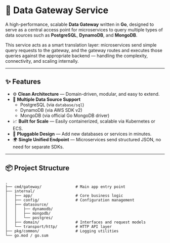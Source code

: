 # 🔗 Data Gateway Service

A high-performance, scalable **Data Gateway** written in **Go**, designed to serve as a central access point for microservices to query multiple types of data sources such as **PostgreSQL**, **DynamoDB**, and **MongoDB**.

This service acts as a smart translation layer: microservices send simple query requests to the gateway, and the gateway routes and executes those queries against the appropriate backend — handling the complexity, connectivity, and scaling internally.

---

## ✨ Features

- ⚙️ **Clean Architecture** — Domain-driven, modular, and easy to extend.
- 📡 **Multiple Data Source Support**
    - PostgreSQL (via `database/sql`)
    - DynamoDB (via AWS SDK v2)
    - MongoDB (via official Go MongoDB driver)
- 📈 **Built for Scale** — Easily containerized, scalable via Kubernetes or ECS.
- 🚀 **Pluggable Design** — Add new databases or services in minutes.
- 🌍 **Single Unified Endpoint** — Microservices send structured JSON, no need for separate SDKs.

---

## 📦 Project Structure

```text
.
├── cmd/gateway/               # Main app entry point
├── internal/
│   ├── app/                   # Core business logic
│   ├── config/                # Configuration management
│   ├── datasource/
│   │   ├── dynamodb/
│   │   ├── mongodb/
│   │   └── postgres/
│   ├── domain/                # Interfaces and request models
│   └── transport/http/        # HTTP API layer
├── pkg/common/                # Logging utilities
└── go.mod / go.sum
